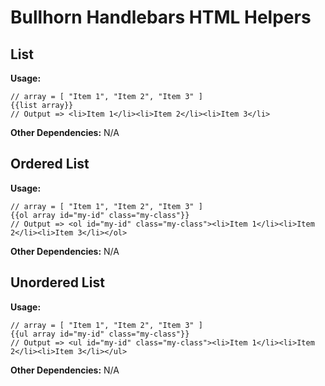 # Bullhorn Handlebars HTML Helpers

## List

**Usage:**

    // array = [ "Item 1", "Item 2", "Item 3" ]
    {{list array}}
    // Output => <li>Item 1</li><li>Item 2</li><li>Item 3</li>

**Other Dependencies:** N/A

## Ordered List

**Usage:**

    // array = [ "Item 1", "Item 2", "Item 3" ]
    {{ol array id="my-id" class="my-class"}}
    // Output => <ol id="my-id" class="my-class"><li>Item 1</li><li>Item 2</li><li>Item 3</li></ol>

**Other Dependencies:** N/A

## Unordered List

**Usage:**

    // array = [ "Item 1", "Item 2", "Item 3" ]
    {{ul array id="my-id" class="my-class"}}
    // Output => <ul id="my-id" class="my-class"><li>Item 1</li><li>Item 2</li><li>Item 3</li></ul>

**Other Dependencies:** N/A
